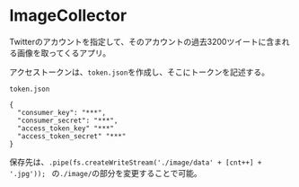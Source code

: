 # ImageCollector

Twitterのアカウントを指定して、そのアカウントの過去3200ツイートに含まれる画像を取ってくるアプリ。

アクセストークンは、``token.json``を作成し、そこにトークンを記述する。

``token.json``
```
{
  "consumer_key": "***",
  "consumer_secret": "***",
  "access_token_key" "***"
  "access_token_secret" "***"
}
```
保存先は、``.pipe(fs.createWriteStream('./image/data' + [cnt++] + '.jpg')); ``
の``./image/``の部分を変更することで可能。
